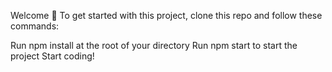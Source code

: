 Welcome 👋
To get started with this project, clone this repo and follow these commands:

Run npm install at the root of your directory
Run npm start to start the project
Start coding!
